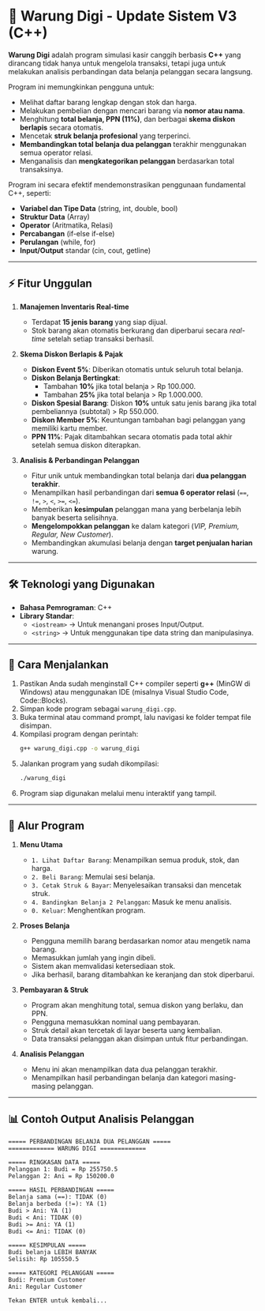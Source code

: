 # 🏪 Warung Digi - Update Sistem V3 (C++)

**Warung Digi** adalah program simulasi kasir canggih berbasis **C++** yang dirancang tidak hanya untuk mengelola transaksi, tetapi juga untuk melakukan analisis perbandingan data belanja pelanggan secara langsung.

Program ini memungkinkan pengguna untuk:

  * Melihat daftar barang lengkap dengan stok dan harga.
  * Melakukan pembelian dengan mencari barang via **nomor atau nama**.
  * Menghitung **total belanja, PPN (11%)**, dan berbagai **skema diskon berlapis** secara otomatis.
  * Mencetak **struk belanja profesional** yang terperinci.
  * **Membandingkan total belanja dua pelanggan** terakhir menggunakan semua operator relasi.
  * Menganalisis dan **mengkategorikan pelanggan** berdasarkan total transaksinya.

Program ini secara efektif mendemonstrasikan penggunaan fundamental C++, seperti:

  * **Variabel dan Tipe Data** (string, int, double, bool)
  * **Struktur Data** (Array)
  * **Operator** (Aritmatika, Relasi)
  * **Percabangan** (if-else if-else)
  * **Perulangan** (while, for)
  * **Input/Output** standar (cin, cout, getline)

-----

## ⚡ Fitur Unggulan

1.  **Manajemen Inventaris Real-time**

      * Terdapat **15 jenis barang** yang siap dijual.
      * Stok barang akan otomatis berkurang dan diperbarui secara *real-time* setelah setiap transaksi berhasil.

2.  **Skema Diskon Berlapis & Pajak**

      * **Diskon Event 5%**: Diberikan otomatis untuk seluruh total belanja.
      * **Diskon Belanja Bertingkat**:
          * Tambahan **10%** jika total belanja \> Rp 100.000.
          * Tambahan **25%** jika total belanja \> Rp 1.000.000.
      * **Diskon Spesial Barang**: Diskon **10%** untuk satu jenis barang jika total pembeliannya (subtotal) \> Rp 550.000.
      * **Diskon Member 5%**: Keuntungan tambahan bagi pelanggan yang memiliki kartu member.
      * **PPN 11%**: Pajak ditambahkan secara otomatis pada total akhir setelah semua diskon diterapkan.

3.  **Analisis & Perbandingan Pelanggan**

      * Fitur unik untuk membandingkan total belanja dari **dua pelanggan terakhir**.
      * Menampilkan hasil perbandingan dari **semua 6 operator relasi** (`==`, `!=`, `>`, `<`, `>=`, `<=`).
      * Memberikan **kesimpulan** pelanggan mana yang berbelanja lebih banyak beserta selisihnya.
      * **Mengelompokkan pelanggan** ke dalam kategori (*VIP, Premium, Regular, New Customer*).
      * Membandingkan akumulasi belanja dengan **target penjualan harian** warung.

-----

## 🛠️ Teknologi yang Digunakan

  * **Bahasa Pemrograman**: C++
  * **Library Standar**:
      * `<iostream>` → Untuk menangani proses Input/Output.
      * `<string>` → Untuk menggunakan tipe data string dan manipulasinya.

-----

## 🚀 Cara Menjalankan

1.  Pastikan Anda sudah menginstall C++ compiler seperti **g++** (MinGW di Windows) atau menggunakan IDE (misalnya Visual Studio Code, Code::Blocks).
2.  Simpan kode program sebagai `warung_digi.cpp`.
3.  Buka terminal atau command prompt, lalu navigasi ke folder tempat file disimpan.
4.  Kompilasi program dengan perintah:
    ```bash
    g++ warung_digi.cpp -o warung_digi
    ```
5.  Jalankan program yang sudah dikompilasi:
    ```bash
    ./warung_digi
    ```
6.  Program siap digunakan melalui menu interaktif yang tampil.

-----

## 📜 Alur Program

1.  **Menu Utama**

      * `1. Lihat Daftar Barang`: Menampilkan semua produk, stok, dan harga.
      * `2. Beli Barang`: Memulai sesi belanja.
      * `3. Cetak Struk & Bayar`: Menyelesaikan transaksi dan mencetak struk.
      * `4. Bandingkan Belanja 2 Pelanggan`: Masuk ke menu analisis.
      * `0. Keluar`: Menghentikan program.

2.  **Proses Belanja**

      * Pengguna memilih barang berdasarkan nomor atau mengetik nama barang.
      * Memasukkan jumlah yang ingin dibeli.
      * Sistem akan memvalidasi ketersediaan stok.
      * Jika berhasil, barang ditambahkan ke keranjang dan stok diperbarui.

3.  **Pembayaran & Struk**

      * Program akan menghitung total, semua diskon yang berlaku, dan PPN.
      * Pengguna memasukkan nominal uang pembayaran.
      * Struk detail akan tercetak di layar beserta uang kembalian.
      * Data transaksi pelanggan akan disimpan untuk fitur perbandingan.

4.  **Analisis Pelanggan**

      * Menu ini akan menampilkan data dua pelanggan terakhir.
      * Menampilkan hasil perbandingan belanja dan kategori masing-masing pelanggan.

-----

## 📊 Contoh Output Analisis Pelanggan

```
===== PERBANDINGAN BELANJA DUA PELANGGAN =====
============= WARUNG DIGI =============

===== RINGKASAN DATA =====
Pelanggan 1: Budi = Rp 255750.5
Pelanggan 2: Ani = Rp 150200.0

===== HASIL PERBANDINGAN =====
Belanja sama (==): TIDAK (0)
Belanja berbeda (!=): YA (1)
Budi > Ani: YA (1)
Budi < Ani: TIDAK (0)
Budi >= Ani: YA (1)
Budi <= Ani: TIDAK (0)

===== KESIMPULAN =====
Budi belanja LEBIH BANYAK
Selisih: Rp 105550.5

===== KATEGORI PELANGGAN =====
Budi: Premium Customer
Ani: Regular Customer

Tekan ENTER untuk kembali...
```